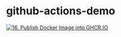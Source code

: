 # github-actions-demo

[![16. Publish Docker Image into GHCR.IO](https://github.com/Sumanshu-Nankana/github-actions-demo/actions/workflows/16.%20Publish%20Docker%20Images%20to%20GitHub.yaml/badge.svg)](https://github.com/Sumanshu-Nankana/github-actions-demo/actions/workflows/16.%20Publish%20Docker%20Images%20to%20GitHub.yaml)
